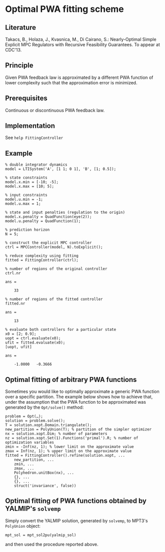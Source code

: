 # Optimal PWA fitting scheme

## Literature

Takacs, B., Holaza, J., Kvasnica, M., Di Cairano, S.: Nearly-Optimal Simple Explicit MPC Regulators with Recursive Feasibility Guarantees. To appear at CDC'13.

## Principle

Given PWA feedback law is approximated by a different PWA function of lower complexity such that the approximation error is minimized.

## Prerequisites

Continuous or discontinuous PWA feedback law.

## Implementation

See `help FittingController`

## Example

    % double integrator dynamics
    model = LTISystem('A', [1 1; 0 1], 'B', [1; 0.5]);
    
    % state constraints
    model.x.min = [-10; -5];
    model.x.max = [10; 5];
    
    % input constraints
    model.u.min = -1;
    model.u.max = 1;
    
    % state and input penalties (regulation to the origin)
    model.x.penalty = QuadFunction(eye(2));
    model.u.penalty = QuadFunction(1);
    
    % prediction horizon
    N = 5;
    
    % construct the explicit MPC controller
    ctrl = MPCController(model, N).toExplicit();
    
    % reduce complexity using fitting
    fitted = FittingController(ctrl);
    
    % number of regions of the original controller
    ctrl.nr
    
    ans =
    
        33
        
    % number of regions of the fitted controller
    fitted.nr
    
    ans =
    
        13
        
    % evaluate both controllers for a particular state
    x0 = [2; 0.9];
    uopt = ctrl.evaluate(x0);
    ufit = fitted.evaluate(x0);
    [uopt, ufit]
    
    ans =
    
        -1.0000   -0.3666

## Optimal fitting of arbitrary PWA functions

Sometimes you would like to optimally approximate a generic PWA function over a specific partition. The example below shows how to achieve that, under the assumption that the PWA function to be approximated was generated by the `Opt/solve()` method:

    problem = Opt(…);
    solution = problem.solve();
    T = solution.xopt.Domain.triangulate();
    new_partition = PolyUnion(T); % partition of the simpler optimizer
    nx = solution.xopt.Dim; % number of parameters
    nz = solution.xopt.Set(1).Functions('primal').R; % number of optimization variables
    zmin = -Inf(nz, 1); % lower limit on the approximate value
    zmax = Inf(nz, 1); % upper limit on the approximate value
    fitted = FittingController().refine(solution.xopt, ...
        new_partition, ...
        zmin, ...
        zmax, ...
        Polyhedron.unitBox(nx), ...
        {}, ...
        {}, ...
        struct('invariance', false))

## Optimal fitting of PWA functions obtained by YALMIP's `solvemp`

Simply convert the YALMIP solution, generated by `solvemp`, to MPT3's `PolyUnion` object:

    mpt_sol = mpt_sol2pu(yalmip_sol)

and then used the procedure reported above.